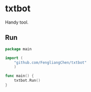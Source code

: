 # txtbot

Handy tool.

## Run

```go
package main

import (
	"github.com/FengliangChen/txtbot"
	)

func main() {
	txtbot.Run()
}
```
